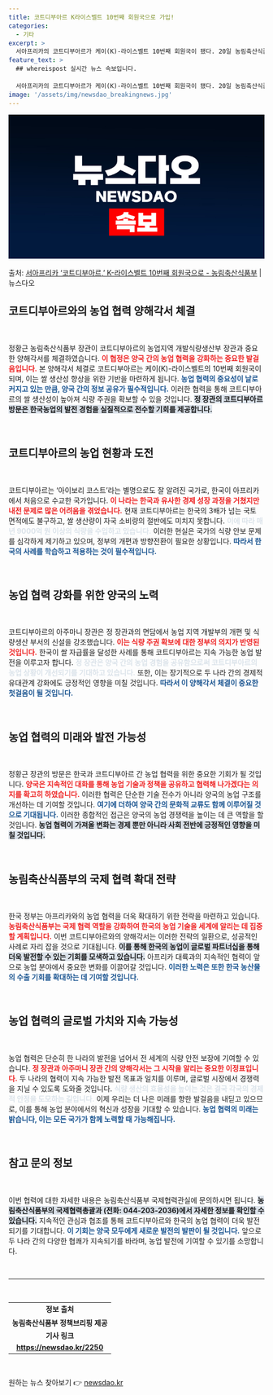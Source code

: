 ```yaml
---
title: 코트디부아르 K라이스벨트 10번째 회원국으로 가입!
categories:
  - 기타
excerpt: >
  서아프리카의 코트디부아르가 케이(K)-라이스벨트 10번째 회원국이 됐다. 20일 농림축산식품부에 따르면, 대…
feature_text: >
  ## whereispost 실시간 뉴스 속보입니다.

  서아프리카의 코트디부아르가 케이(K)-라이스벨트 10번째 회원국이 됐다. 20일 농림축산식품부에 따르면, 대…
image: '/assets/img/newsdao_breakingnews.jpg'
---
```


![뉴스다오 속보](/assets/img/newsdao_breakingnews.jpg)

<p>출처: <a href="https://newsdao.kr/2250" rel="dofollow">서아프리카 ‘코트디부아르,’ K-라이스벨트 10번째 회원국으로 - 농림축산식품부</a> | 뉴스다오</p>

<h2 data-ke-size="size26">코트디부아르와의 농업 협력 양해각서 체결</h2>

<p data-ke-size="size16">&nbsp;</p>

정황근 농림축산식품부 장관이 코트디부아르의 농업지역 개발식량생산부 장관과 중요한 양해각서를 체결하였습니다. <b><span style="color: #ee2323;">이 협정은 양국 간의 농업 협력을 강화하는 중요한 발걸음입니다.</span></b> 본 양해각서 체결로 코트디부아르는 케이(K)-라이스벨트의 10번째 회원국이 되며, 이는 쌀 생산성 향상을 위한 기반을 마련하게 됩니다. <b><span style="color: #1a5490;">농업 협력의 중요성이 날로 커지고 있는 만큼, 양국 간의 정보 공유가 필수적입니다.</span></b> 이러한 협력을 통해 코트디부아르의 쌀 생산성이 높아져 식량 주권을 확보할 수 있을 것입니다. <b><span style="background-color: #21538527;">정 장관의 코트디부아르 방문은 한국농업의 발전 경험을 실질적으로 전수할 기회를 제공합니다.</span></b>

<p data-ke-size="size16">&nbsp;</p>

<h2 data-ke-size="size26">코트디부아르의 농업 현황과 도전</h2>

<p data-ke-size="size16">&nbsp;</p>

코트디부아르는 ‘아이보리 코스트’라는 별명으로도 잘 알려진 국가로, 한국이 아프리카에서 처음으로 수교한 국가입니다. <b><span style="color: #ee2323;">이 나라는 한국과 유사한 경제 성장 과정을 거쳤지만 내전 문제로 많은 어려움을 겪었습니다.</span></b> 현재 코트디부아르는 한국의 3배가 넘는 국토 면적에도 불구하고, 쌀 생산량이 자국 소비량의 절반에도 미치지 못합니다. <b><span style="color: #21538527;">이에 따라 매년 9000억 원 이상의 식량을 수입하고 있습니다.</span></b> 이러한 현실은 국가의 식량 안보 문제를 심각하게 제기하고 있으며, 정부의 개편과 방향전환이 필요한 상황입니다. <b><span style="color: #1a5490;">따라서 한국의 사례를 학습하고 적용하는 것이 필수적입니다.</span></b>

<p data-ke-size="size16">&nbsp;</p>

<h2 data-ke-size="size26">농업 협력 강화를 위한 양국의 노력</h2>

<p data-ke-size="size16">&nbsp;</p>

코트디부아르의 아주마니 장관은 정 장관과의 면담에서 농업 지역 개발부의 개편 및 식량생산 부서의 신설을 강조했습니다. <b><span style="color: #ee2323;">이는 식량 주권 확보에 대한 정부의 의지가 반영된 것입니다.</span></b> 한국이 쌀 자급률을 달성한 사례를 통해 코트디부아르는 지속 가능한 농업 발전을 이루고자 합니다. <b><span style="color: #21538527;">정 장관은 양국 간의 농업 경험을 공유함으로써 코트디부아르의 농업 상황이 개선되기를 기대하고 있습니다.</span></b> 또한, 이는 장기적으로 두 나라 간의 경제적 유대관계 강화에도 긍정적인 영향을 미칠 것입니다. <b><span style="color: #1a5490;">따라서 이 양해각서 체결이 중요한 첫걸음이 될 것입니다.</span></b>

<p data-ke-size="size16">&nbsp;</p>

<h2 data-ke-size="size26">농업 협력의 미래와 발전 가능성</h2>

<p data-ke-size="size16">&nbsp;</p>

정황근 장관의 방문은 한국과 코트디부아르 간 농업 협력을 위한 중요한 기회가 될 것입니다. <b><span style="color: #ee2323;">양국은 지속적인 대화를 통해 농업 기술과 정책을 공유하고 협력해 나가겠다는 의지를 확고히 하였습니다.</span></b> 이러한 협력은 단순한 기술 전수가 아니라 양국의 농업 구조를 개선하는 데 기여할 것입니다. <b><span style="color: #1a5490;">여기에 더하여 양국 간의 문화적 교류도 함께 이루어질 것으로 기대됩니다.</span></b> 이러한 종합적인 접근은 양국의 농업 경쟁력을 높이는 데 큰 역할을 할 것입니다. <b><span style="background-color: #21538527;">농업 협력이 가져올 변화는 경제 뿐만 아니라 사회 전반에 긍정적인 영향을 미칠 것입니다.</span></b>

<p data-ke-size="size16">&nbsp;</p>

<h2 data-ke-size="size26">농림축산식품부의 국제 협력 확대 전략</h2>

<p data-ke-size="size16">&nbsp;</p>

한국 정부는 아프리카와의 농업 협력을 더욱 확대하기 위한 전략을 마련하고 있습니다. <b><span style="color: #ee2323;">농림축산식품부는 국제 협력 역할을 강화하여 한국의 농업 기술을 세계에 알리는 데 집중할 계획입니다.</span></b> 이번 코트디부아르와의 양해각서는 이러한 전략의 일환으로, 성공적인 사례로 자리 잡을 것으로 기대됩니다. <b><span style="background-color: #21538527;">이를 통해 한국의 농업이 글로벌 파트너십을 통해 더욱 발전할 수 있는 기회를 모색하고 있습니다.</span></b> 아프리카 대륙과의 지속적인 협력이 앞으로 농업 분야에서 중요한 변화를 이끌어갈 것입니다. <b><span style="color: #1a5490;">이러한 노력은 또한 한국 농산물의 수출 기회를 확대하는 데 기여할 것입니다.</span></b>

<p data-ke-size="size16">&nbsp;</p>

<h2 data-ke-size="size26">농업 협력의 글로벌 가치와 지속 가능성</h2>

<p data-ke-size="size16">&nbsp;</p>

농업 협력은 단순히 한 나라의 발전을 넘어서 전 세계의 식량 안전 보장에 기여할 수 있습니다. <b><span style="color: #ee2323;">정 장관과 아주마니 장관 간의 양해각서는 그 시작을 알리는 중요한 이정표입니다.</span></b> 두 나라의 협력이 지속 가능한 발전 목표과 일치를 이루며, 글로벌 시장에서 경쟁력을 지닐 수 있도록 도와줄 것입니다. <b><span style="color: #21538527;">식량 생산의 효율성을 높이는 것은 결국 각국의 경제적 안정을 도모하는 길입니다.</span></b> 이제 우리는 더 나은 미래를 향한 발걸음을 내딛고 있으므로, 이를 통해 농업 분야에서의 혁신과 성장을 기대할 수 있습니다. <b><span style="color: #1a5490;">농업 협력의 미래는 밝습니다, 이는 모든 국가가 함께 노력할 때 가능해집니다.</span></b>

<p data-ke-size="size16">&nbsp;</p>

<h2 data-ke-size="size26">참고 문의 정보</h2>

<p data-ke-size="size16">&nbsp;</p>

이번 협력에 대한 자세한 내용은 농림축산식품부 국제협력관실에 문의하시면 됩니다. <b><span style="background-color: #21538527;">농림축산식품부의 국제협력총괄과 (전화: 044-203-2036)에서 자세한 정보를 확인할 수 있습니다.</span></b> 지속적인 관심과 협조를 통해 코트디부아르와 한국의 농업 협력이 더욱 발전되기를 기대합니다. <b><span style="color: #1a5490;">이 기회는 양국 모두에게 새로운 발전의 발판이 될 것입니다.</span></b> 앞으로 두 나라 간의 다양한 협쾌가 지속되기를 바라며, 농업 발전에 기여할 수 있기를 소망합니다.

<p data-ke-size="size16">&nbsp;</p>

<hr />
<p data-ke-size="size16">&nbsp;</p>

<table>
<tr>
<td style="text-align: center; height: 22px;"><b>정보 출처</b></td>
</tr>
<tr>
<td style="text-align: center; height: 17px;"><b>농림축산식품부 정책브리핑 제공</b></td>
</tr>
<tr>
<td style="text-align: center; height: 17px;"><b>기사 링크</b></td>
</tr>
<tr>
<td style="text-align: center; height: 17px;"><b><a href="https://newsdao.kr/2250">https://newsdao.kr/2250</a></b></td>
</tr>
</table>

<p data-ke-size="size16">&nbsp;</p> 

원하는 뉴스 찾아보기 👉 <a href="https://newsdao.kr" rel="dofollow">newsdao.kr</a>


